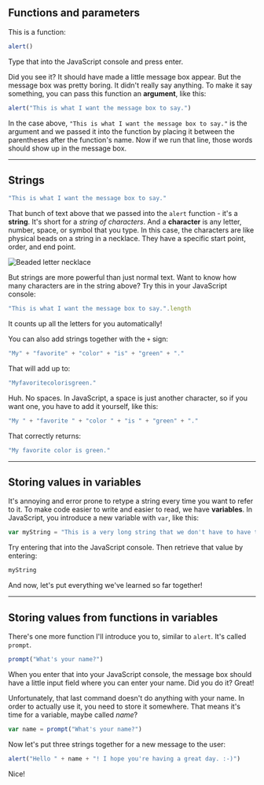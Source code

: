## Functions and parameters

This is a function:

``` js
alert()
```

Type that into the JavaScript console and press enter.

Did you see it? It should have made a little message box appear. But the message box was pretty boring. It didn't really say anything. To make it say something, you can pass this function an __argument__, like this:

``` js
alert("This is what I want the message box to say.")
```

In the case above, `"This is what I want the message box to say."` is the argument and we passed it into the function by placing it between the parentheses after the function's name. Now if we run that line, those words should show up in the message box.

---

## Strings

``` js
"This is what I want the message box to say."
```

That bunch of text above that we passed into the `alert` function - it's a __string__. It's short for a _string of characters_. And a __character__ is any letter, number, space, or symbol that you type. In this case, the characters are like physical beads on a string in a necklace. They have a specific start point, order, and end point.

![Beaded letter necklace](https://img0.etsystatic.com/018/1/6687230/il_340x270.544986570_9nyk.jpg)

But strings are more powerful than just normal text. Want to know how many characters are in the string above? Try this in your JavaScript console:

``` js
"This is what I want the message box to say.".length
```

It counts up all the letters for you automatically!

You can also add strings together with the `+` sign:

``` js
"My" + "favorite" + "color" + "is" + "green" + "."
```

That will add up to:

``` js
"Myfavoritecolorisgreen."
```

Huh. No spaces. In JavaScript, a space is just another character, so if you want one, you have to add it yourself, like this:

``` js
"My " + "favorite " + "color " + "is " + "green" + "."
```

That correctly returns:

``` js
"My favorite color is green."
```

---

## Storing values in variables

It's annoying and error prone to retype a string every time you want to refer to it. To make code easier to write and easier to read, we have __variables__. In JavaScript, you introduce a new variable with `var`, like this:

``` js
var myString = "This is a very long string that we don't have to have to retype every time we refer to it."
```

Try entering that into the JavaScript console. Then retrieve that value by entering:

``` js
myString
```

And now, let's put everything we've learned so far together!

---

## Storing values from functions in variables

There's one more function I'll introduce you to, similar to `alert`. It's called `prompt`.

``` js
prompt("What's your name?")
```

When you enter that into your JavaScript console, the message box should have a little input field where you can enter your name. Did you do it? Great!

Unfortunately, that last command doesn't do anything with your name. In order to actually use it, you need to store it somewhere. That means it's time for a variable, maybe called _name_?

``` js
var name = prompt("What's your name?")
```

Now let's put three strings together for a new message to the user:

``` js
alert("Hello " + name + "! I hope you're having a great day. :-)")
```

Nice!

<!-- Want to know the first letter?

``` js
"This is what I want the message box to say."[0]
```

What? Why did we put a 0 at the end there? It's not the 0th letter. It's the 1st letter. Shouldn't that be a 1? Ahh, that'd be nice, wouldn't it? Unfortunately, machines start counting lists of things with 0. So if we want the 1st thing, we put a 0. If we want the 2nd, we put a 1.

What about the 3rd letter?

``` js
"This is what I want the message box to say."[2]
``` -->
